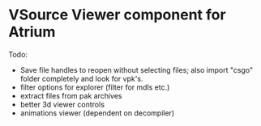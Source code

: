 # VSource Viewer component for Atrium

Todo:
- Save file handles to reopen without selecting files; also import "csgo" folder completely and look for vpk's.
- filter options for explorer (filter for mdls etc.)
- extract files from pak archives
- better 3d viewer controls
- animations viewer (dependent on decompiler)

